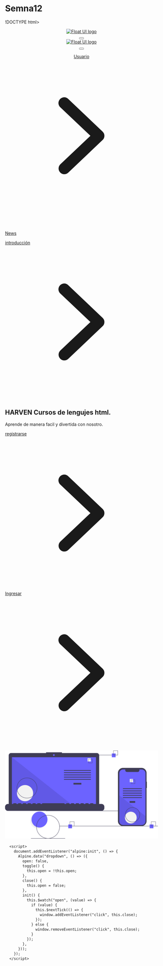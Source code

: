 # Semna12
!DOCTYPE html>
<html lang="en">
<head>
    <meta charset="UTF-8">
    <meta name="viewport" content="width=device-width, initial-scale=1.0">
    <title>Cursos de html</title>
    <script src="https://cdn.tailwindcss.com"></script>
    <script>
        tailwind.config = {
          theme: {
            extend: {
              colors: {
                clifford: '#da373d',
              }
            }
          }
        }
      </script>
</head>
<body>
    <div class="relative" x-data="{ state: false }">
        <div
          class="absolute inset-0 blur-xl h-[580px]"
          style="
            background: linear-gradient(
              143.6deg,
              rgba(192, 132, 252, 0) 20.79%,
              rgba(232, 121, 249, 0.26) 40.92%,
              rgba(204, 171, 238, 0) 70.35%
            );
          "
        ></div>
        <div class="relative">
          <header>
            <div
              :class="{'mx-2 pb-5': state, 'hidden': !state}"
              class="md:hidden"
            >
              <div class="flex items-center justify-between py-5 md:block">
                <a href="javascript:void(0)">
                  <img
                    src="https://www.floatui.com/logo.svg"
                    width="120"
                    height="50"
                    alt="Float UI logo"
                  />
                </a>
                <div class="md:hidden">
                  <button
                    @click="state = !state"
                    class="menu-btn text-gray-500 hover:text-gray-800"
                  >
                    <!-- Use x-show for conditional rendering in Alpine -->
                    <template x-if="state">
                      <svg
                        xmlns="http://www.w3.org/2000/svg"
                        class="h-6 w-6"
                        viewBox="0 0 20 20"
                        fill="currentColor"
                      >
                        <path
                          fill-rule="evenodd"
                          d="M4.293 4.293a1 1 0 011.414 0L10 8.586l4.293-4.293a1 1 0 111.414 1.414L11.414 10l4.293 4.293a1 1 0 01-1.414 1.414L10 11.414l-4.293 4.293a1 1 0 01-1.414-1.414L8.586 10 4.293 5.707a1 1 0 010-1.414z"
                          clip-rule="evenodd"
                        />
                      </svg>
                    </template>
                    <template x-if="!state">
                      <svg
                        xmlns="http://www.w3.org/2000/svg"
                        fill="none"
                        viewBox="0 0 24 24"
                        stroke-width="1.5"
                        stroke="currentColor"
                        class="w-6 h-6"
                      >
                        <path
                          stroke-linecap="round"
                          stroke-linejoin="round"
                          d="M3.75 6.75h16.5M3.75 12h16.5m-16.5 5.25h16.5"
                        />
                      </svg>
                    </template>
                  </button>
                </div>
              </div>
            </div>
            <nav
              :class="{'absolute top-0 inset-x-0 bg-white shadow-lg rounded-xl border mx-2 mt-2 md:shadow-none md:border-none md:mx-0 md:mt-0 md:relative md:bg-transparent': state}"
              class="pb-5 md:text-sm"
            >
              <div
                class="gap-x-14 items-center max-w-screen-xl mx-auto px-4 md:flex md:px-8"
              >
                <div class="flex items-center justify-between py-5 md:block">
                  <a href="javascript:void(0)">
                    <img
                      src="https://www.floatui.com/logo.svg"
                      width="120"
                      height="50"
                      alt="Float UI logo"
                    />
                  </a>
                  <div class="md:hidden">
                    <button
                      @click="state = !state"
                      class="menu-btn text-gray-500 hover:text-gray-800"
                    >
                      <template x-if="state">
                        <svg
                          xmlns="http://www.w3.org/2000/svg"
                          class="h-6 w-6"
                          viewBox="0 0 20 20"
                          fill="currentColor"
                        >
                          <path
                            fill-rule="evenodd"
                            d="M4.293 4.293a1 1 0 011.414 0L10 8.586l4.293-4.293a1 1 0 111.414 1.414L11.414 10l4.293 4.293a1 1 0 01-1.414 1.414L10 11.414l-4.293 4.293a1 1 0 01-1.414-1.414L8.586 10 4.293 5.707a1 1 0 010-1.414z"
                            clip-rule="evenodd"
                          />
                        </svg>
                      </template>
                      <template x-if="!state">
                        <svg
                          xmlns="http://www.w3.org/2000/svg"
                          fill="none"
                          viewBox="0 0 24 24"
                          stroke-width="1.5"
                          stroke="currentColor"
                          class="w-6 h-6"
                        >
                          <path
                            stroke-linecap="round"
                            stroke-linejoin="round"
                            d="M3.75 6.75h16.5M3.75 12h16.5m-16.5 5.25h16.5"
                          />
                        </svg>
                      </template>
                    </button>
                  </div>
                </div>
                <div
                  :class="{'block': state, 'hidden': !state}"
                  class="flex-1 items-center mt-8 md:mt-0 md:flex"
                >
                  <ul
                    class="flex-1 justify-center items-center space-y-6 md:flex md:space-x-6 md:space-y-0"
                  >
                    <template
                      x-for="item in [
                                    { title: 'Features', path: 'javascript:void(0)' },
                                    { title: 'Integrations', path: 'javascript:void(0)' },
                                    { title: 'Customers', path: 'javascript:void(0)' },
                                    { title: 'Pricing', path: 'javascript:void(0)' }
                                ]"
                      :key="item.title"
                    >
                      <li class="text-gray-700 hover:text-gray-900">
                        <a
                          :href="item.path"
                          class="block"
                          x-text="item.title"
                        ></a>
                      </li>
                    </template>
                  </ul>
                  <div
                    class="items-center justify-end mt-6 space-y-6 md:flex md:mt-0"
                  >
                    <a
                      href="usuario.html"
                      class="flex items-center justify-center gap-x-1 py-2 px-4 text-white font-medium bg-gray-800 hover:bg-gray-700 active:bg-gray-900 rounded-full md:inline-flex"
                    >
                      Usuario 
                      <svg
                        xmlns="http://www.w3.org/2000/svg"
                        viewBox="0 0 20 20"
                        fill="currentColor"
                        class="w-5 h-5"
                      >
                        <path
                          fill-rule="evenodd"
                          d="M7.21 14.77a.75.75 0 01.02-1.06L11.168 10 7.23 6.29a.75.75 0 111.04-1.08l4.5 4.25a.75.75 0 010 1.08l-4.5 4.25a.75.75 0 01-1.06-.02z"
                          clip-rule="evenodd"
                        />
                      </svg>
                    </a>
                  </div>
                </div>
              </div>
            </nav>
          </header>
          <!-- Section -->
          <section>
            <div
              class="max-w-screen-xl mx-auto px-4 py-28 gap-12 text-gray-600 overflow-hidden md:px-8 md:flex"
            >
              <div class="flex-none space-y-5 max-w-xl">
                <a
                  href="introducción"
                  class="inline-flex gap-x-6 items-center rounded-full p-1 pr-6 border text-sm font-medium duration-150 hover:bg-white"
                >
                  <span
                    class="inline-block rounded-full px-3 py-1 bg-indigo-600 text-white"
                  >
                    News
                  </span>
                  <p class="flex items-center">
                    introducción
                    <svg
                      xmlns="http://www.w3.org/2000/svg"
                      viewBox="0 0 20 20"
                      fill="currentColor"
                      class="w-5 h-5"
                    >
                      <path
                        fillRule="evenodd"
                        d="M7.21 14.77a.75.75 0 01.02-1.06L11.168 10 7.23 6.29a.75.75 0 111.04-1.08l4.5 4.25a.75.75 0 010 1.08l-4.5 4.25a.75.75 0 01-1.06-.02z"
                        clipRule="evenodd"
                      />
                    </svg>
                  </p>
                </a>
                <h1 class="text-4xl text-gray-800 font-extrabold sm:text-5xl">
                  HARVEN Cursos de lengujes html.
                </h1>
                <p>
                  Aprende de manera facil y divertida con nosotro.
                </p>
                <div class="flex items-center gap-x-3 sm:text-sm">
                  <a
                    href="registrarse"
                    class="flex items-center justify-center gap-x-1 py-2 px-4 text-white font-medium bg-gray-800 duration-150 hover:bg-gray-700 active:bg-gray-900 rounded-full md:inline-flex"
                  >
                  registrarse
                    <svg
                      xmlns="http://www.w3.org/2000/svg"
                      viewBox="0 0 20 20"
                      fill="currentColor"
                      class="w-5 h-5"
                    >
                      <path
                        fillRule="evenodd"
                        d="M7.21 14.77a.75.75 0 01.02-1.06L11.168 10 7.23 6.29a.75.75 0 111.04-1.08l4.5 4.25a.75.75 0 010 1.08l-4.5 4.25a.75.75 0 01-1.06-.02z"
                        clipRule="evenodd"
                      />
                    </svg>
                  </a>
                  <a
                    href="ingresar.html"
                    class="flex items-center justify-center gap-x-1 py-2 px-4 text-gray-700 hover:text-gray-900 font-medium duration-150 md:inline-flex"
                  >
                    Ingresar 
                    <svg
                      xmlns="http://www.w3.org/2000/svg"
                      viewBox="0 0 20 20"
                      fill="currentColor"
                      class="w-5 h-5"
                    >
                      <path
                        fillRule="evenodd"
                        d="M7.21 14.77a.75.75 0 01.02-1.06L11.168 10 7.23 6.29a.75.75 0 111.04-1.08l4.5 4.25a.75.75 0 010 1.08l-4.5 4.25a.75.75 0 01-1.06-.02z"
                        clipRule="evenodd"
                      />
                    </svg>
                  </a>
                </div>
              </div>
              <div class="flex-1 hidden md:block">
                <!-- Replace with your image -->
                <img
                  src="https://raw.githubusercontent.com/sidiDev/remote-assets/c86a7ae02ac188442548f510b5393c04140515d7/undraw_progressive_app_m-9-ms_oftfv5.svg"
                  class="max-w-xl"
                />
              </div>
            </div>
          </section>
        </div>
      </div>
      
      <script>
        document.addEventListener("alpine:init", () => {
          Alpine.data("dropdown", () => ({
            open: false,
            toggle() {
              this.open = !this.open;
            },
            close() {
              this.open = false;
            },
            init() {
              this.$watch("open", (value) => {
                if (value) {
                  this.$nextTick(() => {
                    window.addEventListener("click", this.close);
                  });
                } else {
                  window.removeEventListener("click", this.close);
                }
              });
            },
          }));
        });
      </script>
</body>
</html>

